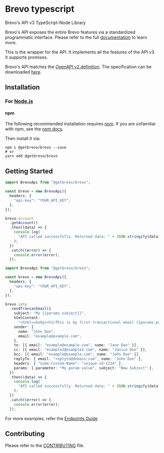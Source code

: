 # Brevo typescript

Brevo's API v3 TypeScript-Node Library

Brevo's API exposes the entire Brevo features via a standardized programmatic interface. Please refer to the full [documentation](https://developers.brevo.com) to learn more.

This is the wrapper for the API. It implements all the features of the API v3. It supports promises.

Brevo's API matches the [OpenAPI v2 definition](https://www.openapis.org/). The specification can be downloaded [here](https://api.brevo.com/v3/swagger_definition_v3.yml).

## Installation

### For [Node.js](https://nodejs.org/)

#### npm

The following recommended installation requires [npm](https://npmjs.org/). If you are unfamiliar with npm, see the [npm docs](https://npmjs.org/doc/).

Then install it via:

```shell
npm i @getbrevo/brevo --save
# or
yarn add @getbrevo/brevo
```

## Getting Started

```ts
import BrevoApi from "@getbrevo/brevo";

const brevo = new BrevoApi({
  headers: {
    "api-key": "YOUR_API_KEY",
  },
});

brevo.account
  .getAccount()
  .then((data) => {
    console.log(
      "API called successfully. Returned data: " + JSON.stringify(data)
    );
  })
  .catch((error) => {
    console.error(error);
  });
```

```ts
import BrevoApi from "@getbrevo/brevo";

const brevo = new BrevoApi({
  headers: {
    "api-key": "YOUR_API_KEY",
  },
});

brevo.smtp
  .sendTransacEmail({
    subject: "My {{params.subject}}",
    htmlContent:
      "<html><body><h1>This is my first transactional email {{params.parameter}}</h1></body></html>",
    sender: {
      name: "John Doe",
      email: "example@example.com",
    },
    to: [{ email: "example@example.com", name: "Jane Doe" }],
    cc: [{ email: "example2@example2.com", name: "Janice Doe" }],
    bcc: [{ email: "example@example.com", name: "John Doe" }],
    replyTo: { email: "replyto@domain.com", name: "John Doe" },
    headers: { "Some-Custom-Name": "unique-id-1234" },
    params: { parameter: "My param value", subject: "New Subject" },
  })
  .then((data) => {
    console.log(
      "API called successfully. Returned data: " + JSON.stringify(data)
    );
  })
  .catch((error) => {
    console.error(error);
  });
```

For more examples, refer the [Endpoints Guide](https://developers.brevo.com/reference)

## Contributing

Please refer to the [CONTRIBUTING](CONTRIBUTING.md) file.
